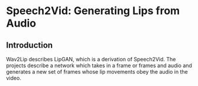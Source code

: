 # Speech2Vid: Generating Lips from Audio

## Introduction
Wav2Lip describes LipGAN, which is a derivation of Speech2Vid. The projects describe a network which takes in a frame or frames and audio and generates a new set of frames whose lip movements obey the audio in the video.
